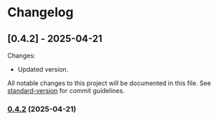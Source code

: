 # Changelog

## [0.4.2] - 2025-04-21
Changes:
  - Updated version.

All notable changes to this project will be documented in this file. See [standard-version](https://github.com/conventional-changelog/standard-version) for commit guidelines.

### [0.4.2](https://github.com/geekiechen/chens-modpack-auxiliary/compare/v0.4.2...v0.4.2) (2025-04-21)